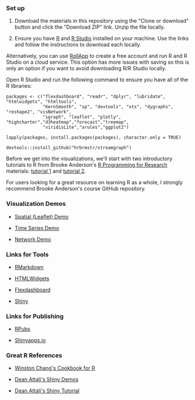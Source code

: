 ### Set up

1.  Download the materials in this repository using the "Clone or download" button and click the "Download ZIP" link. Unzip the file locally.

2.  Ensure you have [R](http://archive.linux.duke.edu/cran/) and [R Studio](https://www.rstudio.com/products/rstudio/download/) installed on your machine. Use the links and follow the instructions to download each locally.

Alternatively, you can use [RollApp](https://www.rollapp.com/) to create a free account and run R and R Studio on a cloud service. This option has more issues with saving so this is only an option if you want to avoid downloading R/R Studio locally.

Open R Studio and run the following command to ensure you have all of the R libraries:

```{r}
packages <- c("flexdashboard", "readr", "dplyr", "lubridate", "htmlwidgets", "htmltools",
              "KernSmooth", "sp", "devtools", "xts", "dygraphs", "reshape2", "visNetwork",
              "igraph", "leaflet", "plotly", "highcharter","d3heatmap","forecast","treemap",
              "viridisLite","arules","ggplot2")

lapply(packages, install.packages(packages), character.only = TRUE)

devtools::install_github("hrbrmstr/streamgraph")
```

Before we get into the visualizations, we'll start with two introductory tutorials to R from Brooke Anderson's [R Programming for Research](https://github.com/geanders/RProgrammingForResearch) materials: [tutorial 1](https://github.com/geanders/RProgrammingForResearch/raw/master/slides/CourseNotes_Week1.pdf) and [tutorial 2](https://github.com/geanders/RProgrammingForResearch/raw/master/slides/CourseNotes_Week2.pdf). 

For users looking for a great resource on learning R as a whole, I strongly recommend Brooke Anderson's course GitHub repository.

### Visualization Demos

*   [Spatial (Leaflet) Demo](https://rpubs.com/ryanwesslen/241940)

*   [Time Series Demo](https://rpubs.com/ryanwesslen/242027)

*   [Network Demo](http://rpubs.com/ryanwesslen/245435)

### Links for Tools

*   [RMarkdown](http://rmarkdown.rstudio.com/)

*   [HTMLWidgets](http://www.htmlwidgets.org/)

*   [Flexdashboard](http://rmarkdown.rstudio.com/flexdashboard/)

*   [Shiny](https://shiny.rstudio.com/)

### Links for Publishing

*   [RPubs](https://rpubs.com/)

*   [Shinyapps.io](https://www.shinyapps.io/)

### Great R References

*   [Winston Chang's Cookbook for R](http://www.cookbook-r.com/)

*   [Dean Attali's Shiny Demos](http://deanattali.com/shiny/)

*   [Dean Attali's Shiny Tutorial](http://deanattali.com/blog/building-shiny-apps-tutorial/)
